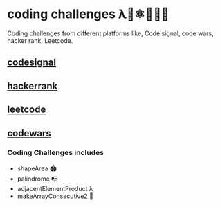 # coding challenges λ🌟⚛️👨🏻‍💻

Coding challenges from different platforms like, Code signal, code wars, hacker rank, Leetcode.

## [codesignal](https://app.codesignal.com/)

## [hackerrank](https://www.hackerrank.com/)

## [leetcode](https://leetcode.com/)

## [codewars](https://www.codewars.com/)

### Coding Challenges includes

- shapeArea 🏟
- palindrome 📭
- adjacentElementProduct λ
- makeArrayConsecutive2 🌟
